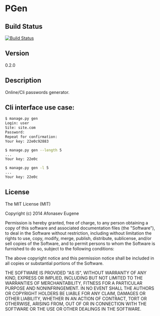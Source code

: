 PGen
====
Build Status
------------
[![Build Status](https://drone.io/github.com/Afonasev/PGen/status.png)](https://drone.io/github.com/Afonasev/PGen/latest)

Version
-------
0.2.0

Description
-----------
Online/Cli passwords generator.

Cli interface use case:
-----------------------
```bash
$ manage.py gen
Login: user
Site: site.com
Password:
Repeat for confirmation:
Your key: 22e0c92883
```

```bash
$ manage.py gen --length 5
...
Your key: 22e0c
```

```bash
$ manage.py gen -l 5
...
Your key: 22e0c
```

License
-------

The MIT License (MIT)

Copyright (c) 2014 Afonasev Eugene

Permission is hereby granted, free of charge, to any person obtaining a copy
of this software and associated documentation files (the "Software"), to deal
in the Software without restriction, including without limitation the rights
to use, copy, modify, merge, publish, distribute, sublicense, and/or sell
copies of the Software, and to permit persons to whom the Software is
furnished to do so, subject to the following conditions:

The above copyright notice and this permission notice shall be included in all
copies or substantial portions of the Software.

THE SOFTWARE IS PROVIDED "AS IS", WITHOUT WARRANTY OF ANY KIND, EXPRESS OR
IMPLIED, INCLUDING BUT NOT LIMITED TO THE WARRANTIES OF MERCHANTABILITY,
FITNESS FOR A PARTICULAR PURPOSE AND NONINFRINGEMENT. IN NO EVENT SHALL THE
AUTHORS OR COPYRIGHT HOLDERS BE LIABLE FOR ANY CLAIM, DAMAGES OR OTHER
LIABILITY, WHETHER IN AN ACTION OF CONTRACT, TORT OR OTHERWISE, ARISING FROM,
OUT OF OR IN CONNECTION WITH THE SOFTWARE OR THE USE OR OTHER DEALINGS IN THE
SOFTWARE.
